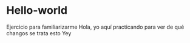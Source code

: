 # Hello-world
Ejercicio para familiarizarme
Hola, yo aquí practicando para ver de qué changos se trata esto
Yey
